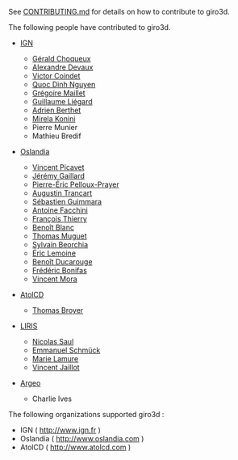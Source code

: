 See [CONTRIBUTING.md](CONTRIBUTING.md) for details on how to contribute to giro3d.

The following people have contributed to giro3d.

* [IGN](http://www.ign.fr)
  * [Gérald Choqueux](https://github.com/gchoqueux)
  * [Alexandre Devaux](https://github.com/nosy-b)
  * [Victor Coindet](https://github.com/VictorCo)
  * [Quoc Dinh Nguyen](https://github.com/qdnguyen)
  * [Grégoire Maillet](https://github.com/gmaillet)
  * [Guillaume Liégard](https://github.com/gliegard)
  * [Adrien Berthet](https://github.com/zarov)
  * [Mirela Konini](https://github.com/Mkonini)
  * Pierre Munier
  * Mathieu Bredif

* [Oslandia](http://www.oslandia.com)
  * [Vincent Picavet](https://github.com/vpicavet)
  * [Jérémy Gaillard](https://github.com/Jeremy-Gaillard)
  * [Pierre-Éric Pelloux-Prayer](https://github.com/peppsac)
  * [Augustin Trancart](https://github.com/autra)
  * [Sébastien Guimmara](https://github.com/sguimmara)
  * [Antoine Facchini](https://gitlab.com/antoinefacchini)
  * [François Thierry](https://github.com/Francois-Thierry)
  * [Benoît Blanc](https://github.com/benoitblanc)
  * [Thomas Muguet](https://github.com/tmuguet)
  * [Sylvain Beorchia](https://github.com/sylvainbeo)
  * [Éric Lemoine](https://github.com/elemoine)
  * [Benoît Ducarouge](https://github.com/Ducarouge)
  * [Frédéric Bonifas](https://github.com/fredericbonifas)
  * [Vincent Mora](https://github.com/vmora)

* [AtolCD](http://www.atolcd.com)
  * [Thomas Broyer](https://github.com/tbroyer)

* [LIRIS](https://liris.cnrs.fr/)
  * [Nicolas Saul](https://github.com/NikoSaul)
  * [Emmanuel Schmück](https://github.com/EmmanuelSchmuck/)
  * [Marie Lamure](https://github.com/mlamure)
  * [Vincent Jaillot](https://github.com/jailln)

* [Argeo](https://argeo.no)
  * Charlie Ives

The following organizations supported giro3d :
* IGN ( http://www.ign.fr )
* Oslandia ( http://www.oslandia.com )
* AtolCD ( http://www.atolcd.com )
